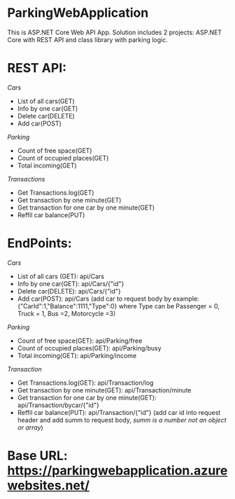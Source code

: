 # ParkingWebApplication
This is ASP.NET Core Web API App. Solution includes 2 projects: ASP.NET Core with REST API and class library with parking logic.

# REST API:
_Cars_
* List of all cars(GET)
* Info by one car(GET)
* Delete car(DELETE)
* Add car(POST)

_Parking_
* Count of free space(GET)
* Count of occupied places(GET)
* Total incoming(GET)

_Transactions_
* Get Transactions.log(GET)
* Get transaction by one minute(GET)
* Get transaction for one car by one minute(GET)
* Reffil car balance(PUT)

# EndPoints:

_Cars_
* List of all cars (GET):   api/Cars
* Info by one car(GET):     api/Cars/{"id"}
* Delete car(DELETE):       api/Cars/{"id"}
* Add car(POST):            api/Cars (add car to request body by example: 
                            {"CarId":1,"Balance":1111,"Type":0} 
                            where Type can be Passenger = 0, Truck = 1, Bus =2, Motorcycle =3)

_Parking_
* Count of free space(GET):       api/Parking/free
* Count of occupied places(GET):  api/Parking/busy
* Total incoming(GET):            api/Parking/income

_Transaction_
* Get Transactions.log(GET):                      api/Transaction/log
* Get transaction by one minute(GET):             api/Transaction/minute
* Get transaction for one car by one minute(GET): api/Transaction/bycar/{"id"}
* Reffil car balance(PUT):                        api/Transaction/{"id"} 
                                                  (add car id into request header and add summ to request body, 
                                                  _summ is a number not an object or array_)

# Base URL: https://parkingwebapplication.azurewebsites.net/
